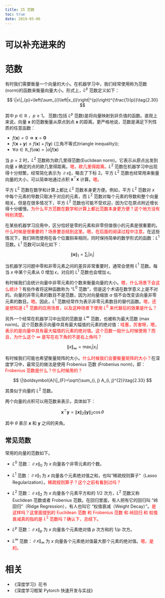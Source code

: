 ```yaml
---
title: 25 范数
toc: true
date: 2019-05-06
---
```

# 可以补充进来的


# 范数

有时我们需要衡量一个向量的大小。在机器学习中，我们经常使用称为范数(norm)的函数来衡量向量大小。形式上，$L^{p}$ 范数定义如下：

$$
\|x\|_{p}=\left(\sum_{i}\left|x_{i}\right|^{p}\right)^{\frac{1}{p}}\tag{2.30}
$$


其中 $p \in \mathbb{R}$ ，$p \geq 1$。
范数(包括 $L^{p}$ 范数)是将向量映射到非负值的函数。直观上来说，向量 $\boldsymbol{x}$ 的范数衡量从原点到点 $\boldsymbol{x}$ 的距离。更严格地说，范数是满足下列性质的任意函数：

- $f(\boldsymbol{x})=0 \Rightarrow \boldsymbol{x}=\mathbf{0}$
- $f(\boldsymbol{x}+\boldsymbol{y}) \leq f(\boldsymbol{x})+f(\boldsymbol{y})$ (三角不等式(triangle inequality));
- $\forall \alpha \in \mathbb{R}, f(\alpha \boldsymbol{x})=|\alpha| f(\boldsymbol{x})$


当 $p=2$ 时，$L^{2}$ 范数称为欧几里得范数(Euclidean norm)。它表示从原点出发到向量 $x$ 确定的点的欧几里得距离。<span style="color:red;">嗯，欧几里得距离。</span>$L^{2}$ 范数在机器学习中出现得十分频繁，经常简化表示为 $\|x\|$，略去了下标 $2$。平方 $L^{2}$ 范数也经常用来衡量向量的大小，可以简单地通过点积 $\boldsymbol{x}^{\top} \boldsymbol{x}$ 计算。<span style="color:red;">嗯。</span>


平方 $L^{2}$ 范数在数学和计算上都比 $L^{2}$ 范数本身更方便。例如，平方 $L^{2}$ 范数对 $x$ 中每个元素的导数只取决于对应的元素，而 $L^{2}$ 范数对每个元素的导数和整个向量相关。但是在很多情况下，平方 $L^{2}$ 范数也可能不受欢迎，因为它在原点附近增长得十分缓慢。<span style="color:red;">为什么平方范数在数学和计算上都比范数本身更方便？这个地方没有特别清楚。</span>

在某些机器学习应用中，区分恰好是零的元素和非零但值很小的元素是很重要的。<span style="color:red;">什么时候是很重要的？场景要总结到这里。嗯，在后面的阅读过程中注意。</span>在这些情况下，我们转而使用在各个位置斜率相同，同时保持简单的数学形式的函数：$L^{1}$ 范数。$L^{1}$ 范数可以简化如下：

$$
\|\boldsymbol{x}\|_{1}=\sum_{i}\left|x_{i}\right|\tag{2.31}
$$

当机器学习问题中零和非零元素之间的差异非常重要时，通常会使用 $L^{1}$ 范数。每当 $x$ 中某个元素从 $0$ 增加 $\epsilon$，对应的 $L^{1}$ 范数也会增加 $\epsilon$。

有时候我们会统计向量中非零元素的个数来衡量向量的大小。<span style="color:red;">嗯，什么场景下会这么统计？</span>有些作者将这种函数称为 “$L^{0}$ 范数”，但是这个术语在数学意义上是不对的。向量的非零元素的数目不是范数，因为对向量缩放 $\alpha$ 倍不会改变该向量非零元素的数目。<span style="color:red;">嗯。</span>因此，$L^{1}$ 范数经常作为表示非零元素数目的替代函数。<span style="color:red;">嗯，还是想知道 $L^{0}$ 范数的应用场景，以及这种场景下使用 $L^{0}$ 来代替后的效果是什么？</span>

另外一个经常在机器学习中出现的范数是 $L^{\infty}$ 范数，也被称为最大范数 (max norm)。这个范数表示向量中具有最大幅值的元素的绝对值：<span style="color:red;">哇塞，厉害呀，嗯，表示的是向量中具有最大幅值的元素的绝对值。这个范数一般什么时候使用？而且，为什么这个 $\infty$ 是写在右下角的不是右上角吗？</span>


$$
\|x\|_{\infty}=\max _{i}\left|x_{i}\right|\tag{2.32}
$$

有时候我们可能也希望衡量矩阵的大小。<span style="color:red;">什么时候我们会要衡量矩阵的大小？</span>在深度学习中，最常见的做法是使用 Frobenius 范数 (Frobenius norm)，即：<span style="color:red;"> Frobenius 范数是什么？什么时候用的？</span>

$$
\|\boldsymbol{A}\|_{F}=\sqrt{\sum_{i, j} A_{i, j}^{2}}\tag{2.33}
$$

其类似于向量的 $L^2$ 范数。

两个向量的点积可以用范数来表示，具体如下：

$$
\boldsymbol{x}^{\top} \boldsymbol{y}=\|\boldsymbol{x}\|_{2}\|\boldsymbol{y}\|_{2} \cos \theta\tag{2.34}
$$

其中 $\theta$ 表示 $\boldsymbol{x}$ 和 $\boldsymbol{y}$ 之间的夹角。


## 常见范数

常用的向量的范数如下。

- $L^0$ 范数：$\|x\|_{0}$ 为 $x$ 向量各个非零元素的个数。

- $L^1$ 范数：$\|x\|_{1}$ 为 $x$ 向量各个元素绝对值之和，也叫“稀疏规则算子”（Lasso Regularization）。<span style="color:red;">稀疏规则算子？这个之前有看到过吗？</span>

- $L^2$ 范数：$\|x\|_{2}$ 为 $x$ 向量各个元素平方和的 $1/2$ 次方，$L^2$ 范数又称 Euclidean 范数或者 Frobenius 范数。在回归里面，有人把有它的回归叫 “岭回归”（Ridge Regression），有人也叫它 “权值衰减（Weight Decay）”。<span style="color:red;">是这样吗？这里面提到的 Euclidean 范数 和 Frobenius 范数  和 岭回归 和 权值衰减真的指的是 $L^2$ 范数吗？确认下，总结下。</span>

- $L^p$ 范数：$\|x\|_{p}$ 为 $x$ 向量各个元素绝对值 $p$ 次方和的 $1/p$ 次方。

- $L^\infty$ 范数：$\|x\|_{\infty}$ 为 $x$ 向量各个元素绝对值最大那个元素的绝对值。<span style="color:red;">嗯，是的。</span>



# 相关

- 《深度学习》花书
- 《深度学习框架 Pytorch 快速开发与实战》
